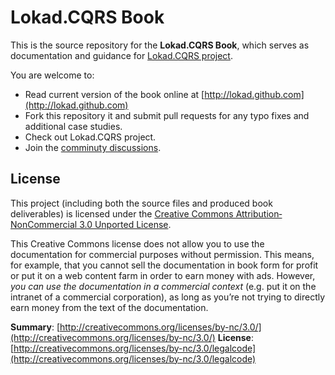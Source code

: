 # Lokad.CQRS Book

This is the source repository for the **Lokad.CQRS Book**, which serves as documentation and guidance for [Lokad.CQRS project](http://code.google.com/p/lokad-cqrs/). 

You are welcome to:

* Read current version of the book online at [http://lokad.github.com](http://lokad.github.com)
* Fork this repository it and submit pull requests for any typo fixes and additional case studies.
* Check out Lokad.CQRS project.
* Join the [comminuty discussions](https://groups.google.com/forum/#!forum/lokad).

## License
This project (including both the source files and produced book deliverables) is licensed under the [Creative Commons Attribution‐NonCommercial 3.0 Unported License](http://www.quanttec.com/fparsec/license.html#creative-commons-attribution-noncommercial-30-unported-license).

This Creative Commons license does not allow you to use the documentation for commercial purposes without permission. This means, for example, that you cannot sell the documentation in book form for profit or put it on a web content farm in order to earn money with ads. However, _you can use the documentation in a commercial context_ (e.g. put it on the intranet of a commercial corporation), as long as you’re not trying to directly earn money from the text of the documentation.

**Summary**: [http://creativecommons.org/licenses/by-nc/3.0/](http://creativecommons.org/licenses/by-nc/3.0/)
**License**: [http://creativecommons.org/licenses/by-nc/3.0/legalcode](http://creativecommons.org/licenses/by-nc/3.0/legalcode)
